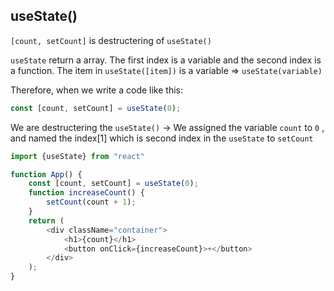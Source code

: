 
## useState()

`[count, setCount]` is destructering of `useState()`

`useState` return a array. The first index is a variable and the second index is a function.
The item in `useState([item])` is a variable => `useState(variable)`

Therefore, when we write a code like this:
```js
const [count, setCount] = useState(0);
```

We are destructering the `useState()` -> We assigned the variable `count` to `0` , and named the index[1] which is second index in the `useState` to `setCount`

```jsx
import {useState} from "react"

function App() {
    const [count, setCount] = useState(0);
    function increaseCount() {
        setCount(count + 1);
    }
    return (
        <div className="container">
            <h1>{count}</h1>
            <button onClick={increaseCount}>+</button>
        </div>
    );
}
```


